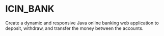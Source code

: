 # ICIN_BANK
Create a dynamic and responsive Java online banking web application to deposit, withdraw, and transfer the money between the accounts.
